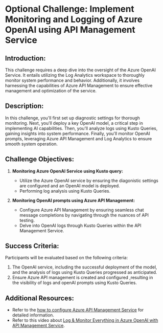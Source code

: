 # Optional Challenge: Implement Monitoring and Logging of Azure OpenAI using API Management Service

## Introduction:

This challenge requires a deep dive into the oversight of the Azure OpenAI Service. It entails utilizing the Log Analytics workspace to thoroughly monitor system performance and behavior. Additionally, it involves harnessing the capabilities of Azure API Management to ensure effective management and optimization of the service.

## Description:

In this challenge, you'll first set up diagnostic settings for thorough monitoring. Next, you'll deploy a key OpenAI model, a critical step in implementing AI capabilities. Then, you'll analyze logs using Kusto Queries, gaining insights into system performance. Finally, you'll monitor OpenAI prompts, leveraging Azure API Management and Log Analytics to ensure smooth system operation.

## Challenge Objectives:

1. **Monitoring Azure OpenAI Service using Kusto query:**
   - Utilize the Azure OpenAI service by ensuring the diagonistic settings are configured and an OpenAI model is deployed.
   - Performing log analysis using Kusto Queries.
     
2. **Monitoring OpenAI prompts using Azure API Management:**
   - Configure Azure API Management by ensuring seamless chat message completions by navigating through the nuances of API testing.
   - Delve into OpenAI logs through Kusto Queries within the API Management Service.
  
## Success Criteria:

Participants will be evaluated based on the following criteria:

1. The OpenAI service, including the successful deployment of the model, and the analysis of logs using Kusto Queries progressed as anticipated.
2. Ensure Azure API management is created and configured ,resulting in the visibility of logs and openAI prompts using Kusto Queries.

## Additional Resources:

- Refer to the [how to configure Azure API Management Service](https://github.com/Azure-Samples/openai-python-enterprise-logging/blob/main/README.md) for detailed information.
- Refer to this video about [Log & Monitor Everything in Azure OpenAI with API Management Service](https://github.com/Azure-Samples/openai-python-enterprise-logging/blob/main/README.md).
